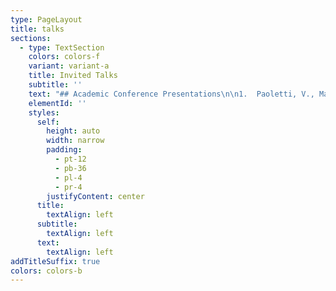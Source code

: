 ```yaml
---
type: PageLayout
title: talks
sections:
  - type: TextSection
    colors: colors-f
    variant: variant-a
    title: Invited Talks
    subtitle: ''
    text: "## Academic Conference Presentations\n\n1.  Paoletti, V., Mayglothling, T., & Mills, J.P. (2022). Exploring the psychological well-being of Female Italian and British athletes in the build up to the Tokyo Olympics. FEPSAC, Padova, Italy.\n\n2.  Norman, E., & Mills, J.P. (2022). Playing through Injury: Exploring the Reasons Why Athletes Put Themselves at Risk of Further Harm. FEPSAC, Padova, Italy.\n\n3.  Mayglothling, T., Paoletti, V., & Mills, J.P. (2022).Exploring Athlete Welfare Pre and Post the Tokyo Olympics: A Qualitative Study. FEPSAC, Padova, Italy.\n\n4.  Mikuzis, J, O’Gorman, R, & Mills, J.P. (In review). Conceptualising Moral Integrity: an analysis of 21 uses. FEPSAC, Padova, Italy.\n\n5.  Morris, P., Hope, E., & Mills, J. P. (2022). Assessing The Feasibility And Initial Effectiveness Of Dance-Based Exergame For Enhancing Autistic Children’s Social-Communication Skills. FEPSAC, Padova, Italy.\n\n6.  Clements, K., Freeman, P., & Mills, J.P. (2020). Development of the Youth Coaching Effectiveness Scale. The North American Society for the Psychology of Sport and Physical Activity, Vancouver, Canada\n\n7.  Clements, K., Mills, J.P. (2020). A Longitudinal Examination of the Influence of Coaching Effectiveness on Youth Academy Footballers. The North American Society for the Psychology of Sport and Physical Activity, Vancouver, Canada.\_\n\n8.  Lohse, K., Hill, C., Zenko, Z.,\_ Miramonti, A., & Mills, J.P. (2019) Workshop on open-science practices in kinesiology. NASPSPA\n\n9.  Mills, J.P. (2019). The role of personal ethics in athlete and stakeholder perceptions of anti-doping. Society for the Improvement of Psychological Sciences\n\n10. Mills, J. P., Zenko, Z., & Boardley, I. (2018, June 20). SportRχiv Hackathon. In The North American Society for the Psychology of Sport and Physical Activity. Denver, Colorado, US.\n\n11. Mills, J. P., & Boardley, I. (2018, June 20). Development and validation of indirect measures of athletes' attitudes towards controlled and uncontrolled forms of performance enhancement in sport. In The North American Society for the Psychology of Sport and Physical Activity. Denver, Colorado, US.\n\n12. Mills, J. P., & Boardley, I. (2015, July 20). An auto ethnographic account of constructing, deconstructing, and reconstructing a coaching identity.. In 14th European Congress of Sport Psychology. Bern, Switzerland.\n\n13. Mills, J. P., & Boardley, I. (2015, July 20). Coach ethical virtues and integrity as predictors of amateur football participants sport commitment. In 14th European Congress of Sport Psychology. Bern, Switzerland\n\n14. Mills, J. P., & Boardley, I. (2015, December 16). Expert Premier League soccer managers' use of transformational leadership behaviours, and attitude towards sport integrity: An intrinsic case-study.. In British Psychological Society, Division of Sport and Exercise Psychology Conference, Leeds.. Leeds.\n\n15. Mills, J. P., Caliskan, G., & Winstanley, C. (2014, July 21). A retrospective exploration into the impact of career transitions on the identities of expert soccer managers. In International Congress of Applied Psychology. Paris.\n\n16. Mills, J. P. (2013, December 18). Measuring leaders’ implicit biases towards authentic and pseudo-transformational leadership values. In British Psychological Society, Division of Sport and Exercise Psychology Conference. Manchester.\n\n\n\n## Media\n2021\nBBC Documentary (Academic Expert), Do Black Lives Still Matter?\n2021\nYeovil Town FC (Invited Talk), Developing Team Working Skills\n2021\nScouts Eye Network (Invited Talk), Understanding Biases in Scout Decision Making\n2019\nCafé Scientifique (Invited Talk), Sport as a Dress Rehearsal for Life?\n2019\nCalifornia State University Bakersfield (Invited Talk),\n2018\nBBC World News (Interviewee), The Role of Skin Tone on Playing Position in Football (https://youtu.be/jMKn2mT23wM)\n2018\nITV Anglia News (Interviewee), The Role of Skin Tone on Playing Position in Football (http://www.itv.com/news/anglia/update/2018-01-16/skin-colour-impacts-football-position-essex-study-finds/)\n2018\nThe Times, The Role of Skin Tone on Playing Position in Football \n2018\niNews, The Role of Skin Tone on Playing Position in Football\n2018\nBBC World Service (Interviewee), The Role of Skin Tone on Playing Position in Football\n2018\nBBC Newsday (Interviewee), The Role of Skin Tone on Playing Position in Football\n2018\nBBC Focus on Africa (Interviewee), The Role of Skin Tone on Playing Position in Football\n\n"
    elementId: ''
    styles:
      self:
        height: auto
        width: narrow
        padding:
          - pt-12
          - pb-36
          - pl-4
          - pr-4
        justifyContent: center
      title:
        textAlign: left
      subtitle:
        textAlign: left
      text:
        textAlign: left
addTitleSuffix: true
colors: colors-b
---
```

